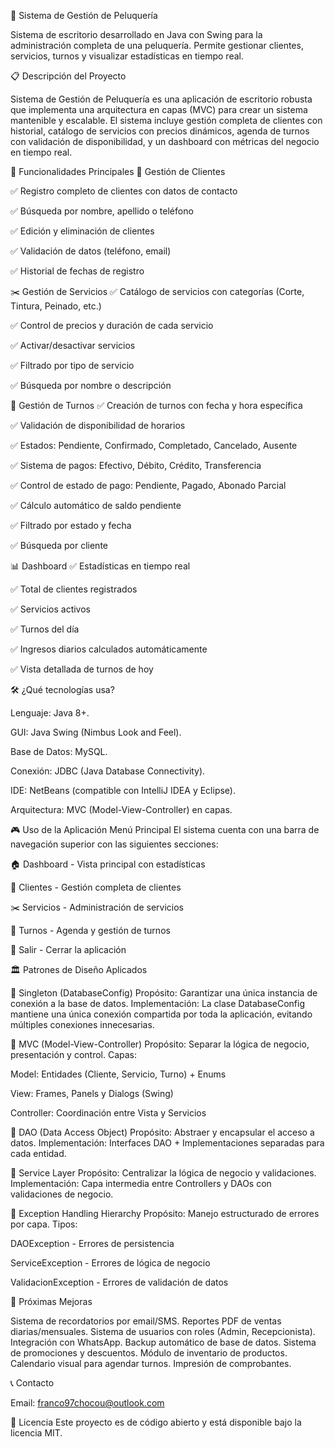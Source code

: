 💈 Sistema de Gestión de Peluquería

Sistema de escritorio desarrollado en Java con Swing para la administración completa de una peluquería. Permite gestionar clientes, servicios, turnos y visualizar estadísticas en tiempo real.

📋 Descripción del Proyecto

Sistema de Gestión de Peluquería es una aplicación de escritorio robusta que implementa una arquitectura en capas (MVC) para crear un sistema mantenible y escalable. El sistema incluye gestión completa de clientes con historial, catálogo de servicios con precios dinámicos, agenda de turnos con validación de disponibilidad, y un dashboard con métricas del negocio en tiempo real.

🎯 Funcionalidades Principales
👥 Gestión de Clientes

✅ Registro completo de clientes con datos de contacto

✅ Búsqueda por nombre, apellido o teléfono

✅ Edición y eliminación de clientes

✅ Validación de datos (teléfono, email)

✅ Historial de fechas de registro

✂️ Gestión de Servicios
✅ Catálogo de servicios con categorías (Corte, Tintura, Peinado, etc.)

✅ Control de precios y duración de cada servicio

✅ Activar/desactivar servicios

✅ Filtrado por tipo de servicio

✅ Búsqueda por nombre o descripción

📅 Gestión de Turnos
✅ Creación de turnos con fecha y hora específica

✅ Validación de disponibilidad de horarios

✅ Estados: Pendiente, Confirmado, Completado, Cancelado, Ausente

✅ Sistema de pagos: Efectivo, Débito, Crédito, Transferencia

✅ Control de estado de pago: Pendiente, Pagado, Abonado Parcial

✅ Cálculo automático de saldo pendiente

✅ Filtrado por estado y fecha

✅ Búsqueda por cliente

📊 Dashboard
✅ Estadísticas en tiempo real

✅ Total de clientes registrados

✅ Servicios activos

✅ Turnos del día

✅ Ingresos diarios calculados automáticamente

✅ Vista detallada de turnos de hoy

🛠️ ¿Qué tecnologías usa?

Lenguaje: Java 8+.

GUI: Java Swing (Nimbus Look and Feel).

Base de Datos: MySQL.

Conexión: JDBC (Java Database Connectivity).

IDE: NetBeans (compatible con IntelliJ IDEA y Eclipse).

Arquitectura: MVC (Model-View-Controller) en capas.

🎮 Uso de la Aplicación
Menú Principal
El sistema cuenta con una barra de navegación superior con las siguientes secciones:

🏠 Dashboard - Vista principal con estadísticas

👥 Clientes - Gestión completa de clientes

✂️ Servicios - Administración de servicios

📅 Turnos - Agenda y gestión de turnos

🚪 Salir - Cerrar la aplicación

🏛️ Patrones de Diseño Aplicados

🔹 Singleton (DatabaseConfig)
Propósito: Garantizar una única instancia de conexión a la base de datos.
Implementación: La clase DatabaseConfig mantiene una única conexión compartida por toda la aplicación, evitando múltiples conexiones innecesarias.

🔹 MVC (Model-View-Controller)
Propósito: Separar la lógica de negocio, presentación y control.
Capas:

Model: Entidades (Cliente, Servicio, Turno) + Enums

View: Frames, Panels y Dialogs (Swing)

Controller: Coordinación entre Vista y Servicios

🔹 DAO (Data Access Object)
Propósito: Abstraer y encapsular el acceso a datos.
Implementación: Interfaces DAO + Implementaciones separadas para cada entidad.

🔹 Service Layer
Propósito: Centralizar la lógica de negocio y validaciones.
Implementación: Capa intermedia entre Controllers y DAOs con validaciones de negocio.

🔹 Exception Handling Hierarchy
Propósito: Manejo estructurado de errores por capa.
Tipos:

DAOException - Errores de persistencia

ServiceException - Errores de lógica de negocio

ValidacionException - Errores de validación de datos

🚀 Próximas Mejoras

 Sistema de recordatorios por email/SMS.
 Reportes PDF de ventas diarias/mensuales.
 Sistema de usuarios con roles (Admin, Recepcionista).
 Integración con WhatsApp.
 Backup automático de base de datos.
 Sistema de promociones y descuentos.
 Módulo de inventario de productos.
 Calendario visual para agendar turnos.
 Impresión de comprobantes.

 📞 Contacto
 
Email: franco97chocou@outlook.com

📄 Licencia
Este proyecto es de código abierto y está disponible bajo la licencia MIT.
